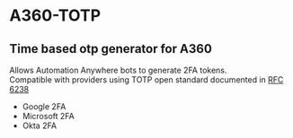 # A360-TOTP
## Time based otp generator for A360
Allows Automation Anywhere bots to generate 2FA tokens.
<br>
Compatible with providers using TOTP open standard documented in [RFC 6238](https://datatracker.ietf.org/doc/html/rfc6238)
- Google 2FA
- Microsoft 2FA
- Okta 2FA

